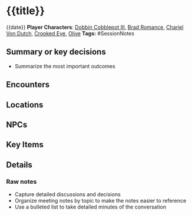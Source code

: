 # {{title}}

{{date}}
**Player Characters**:  [Dobbin Cobblepot III](/players/dobbin-cobblepot-iii/dobbin-cobblepot-iii), [Brad Romance](/players/brad-romance/brad-romance), [Chariel Von Dutch](/players/chariel-von-dutch/chariel-von-dutch), [Crooked Eye](/players/crooked-eye/crooked-eye), [Olive](/players/olive/olive)
**Tags:** #SessionNotes

## Summary or key decisions

* Summarize the most important outcomes

## Encounters

## Locations

## NPCs

## Key Items

## Details

### Raw notes

* Capture detailed discussions and decisions
* Organize meeting notes by topic to make the notes easier to reference
* Use a bulleted list to take detailed minutes of the conversation
